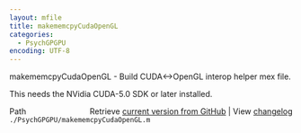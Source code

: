 ```yaml
---
layout: mfile
title: makememcpyCudaOpenGL
categories:
  - PsychGPGPU
encoding: UTF-8
---
```


makememcpyCudaOpenGL - Build CUDA\<-\>OpenGL interop helper mex file.  

This needs the NVidia CUDA-5.0 SDK or later installed.  



<div class="code_header" style="text-align:right;">
  <span style="float:left;">Path&nbsp;&nbsp;</span> <span class="counter">Retrieve <a href=
  "https://raw.github.com/Psychtoolbox-3/Psychtoolbox-3/beta/./PsychGPGPU/makememcpyCudaOpenGL.m">current version from GitHub</a> | View <a href=
  "https://github.com/Psychtoolbox-3/Psychtoolbox-3/commits/beta/./PsychGPGPU/makememcpyCudaOpenGL.m">changelog</a></span>
</div>
<div class="code">
  <code>./PsychGPGPU/makememcpyCudaOpenGL.m</code>
</div>
